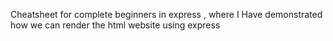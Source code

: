 Cheatsheet for complete beginners in express , where I Have demonstrated how we can render the html website using express
